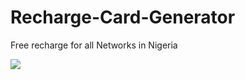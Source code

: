 # Recharge-Card-Generator

Free recharge for all Networks in Nigeria

![](https://img.shields.io/badge/Author%20-Recharge%20Generator%20-yellowgreen)
